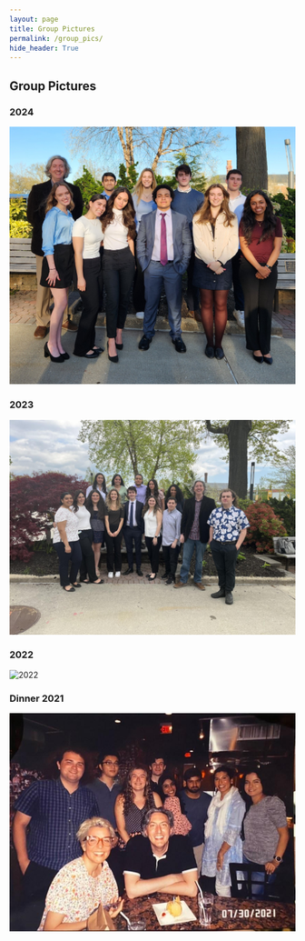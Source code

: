 ```yaml
---
layout: page
title: Group Pictures
permalink: /group_pics/
hide_header: True
---
```


## Group Pictures

### 2024
![2024](/media/images/group_pictures/2024.jpg)

### 2023
![2023](/media/images/group_pictures/2023.jpg)

### 2022
![2022](/media/images/group_pictures/2022.jpg)

### Dinner 2021
![Dinner2021](/media/images/group_pictures/Dinner2021.jpg)
